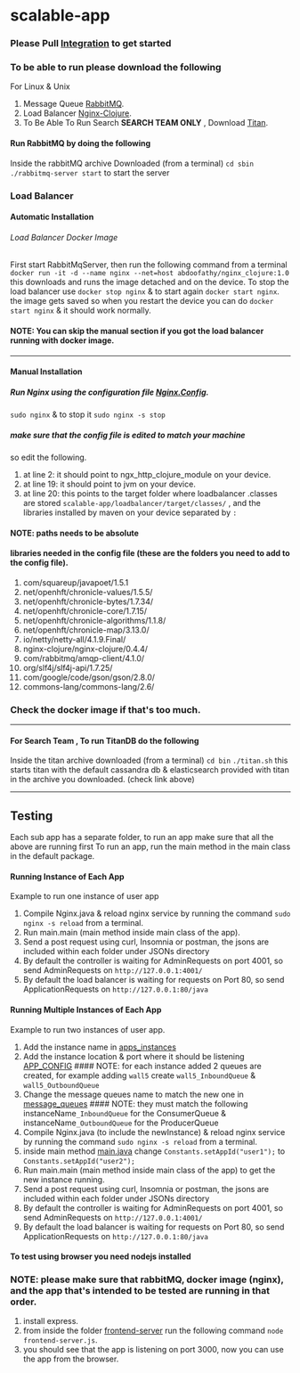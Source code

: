 # scalable-app

### Please Pull [Integration](https://github.com/RainbowZephyr/scalable-app/tree/integration) to get started

### To be able to run please download the following
For Linux & Unix
1. Message Queue [RabbitMQ](https://www.rabbitmq.com/releases/rabbitmq-server/v3.6.9/rabbitmq-server-generic-unix-3.6.9.tar.xz).
2. Load Balancer [Nginx-Clojure](https://nginx-clojure.github.io/quickstart.html).
3. To Be Able To Run Search **SEARCH TEAM ONLY** , Download [Titan](http://s3.thinkaurelius.com/downloads/titan/titan-1.0.0-hadoop1.zip).

#### Run RabbitMQ by doing the following
Inside the rabbitMQ archive Downloaded (from a terminal)
`cd sbin`
`./rabbitmq-server start` to start the server

### Load Balancer
#### Automatic Installation
###### Load Balancer Docker Image
  First start RabbitMqServer, then run the following command from a terminal
  `docker run -it -d --name nginx --net=host abdoofathy/nginx_clojure:1.0`
  this downloads and runs the image detached and on the device.
  To stop the load balancer use `docker stop nginx` & to start again `docker start nginx`.
  the image gets saved so when you restart the device you can do  `docker start nginx` & it should work normally.
#### NOTE: You can skip the manual section if you got the load balancer running with docker image.
***
#### Manual Installation
##### Run Nginx using the configuration file [Nginx.Config](https://github.com/RainbowZephyr/scalable-app/blob/integration/loadbalancer/nginx.edited).
`sudo nginx` & to stop it `sudo nginx -s stop`
##### make sure that the config file is edited to match your machine
so edit the following.
1. at line 2: it should point to ngx_http_clojure_module on your device.
2. at line 19: it should point to jvm on your device.
3. at line 20: this points to the target folder where loadbalancer .classes are stored `scalable-app/loadbalancer/target/classes/` ,
and the libraries installed by maven on your device separated by `:`
#### NOTE: paths needs to be absolute 
#### libraries needed in the config file (these are the folders you need to add to the config file).
1. com/squareup/javapoet/1.5.1
2. net/openhft/chronicle-values/1.5.5/
3. net/openhft/chronicle-bytes/1.7.34/
4. net/openhft/chronicle-core/1.7.15/
5. net/openhft/chronicle-algorithms/1.1.8/
6. net/openhft/chronicle-map/3.13.0/
7. io/netty/netty-all/4.1.9.Final/
8. nginx-clojure/nginx-clojure/0.4.4/
9. com/rabbitmq/amqp-client/4.1.0/
10. org/slf4j/slf4j-api/1.7.25/
11. com/google/code/gson/gson/2.8.0/
12. commons-lang/commons-lang/2.6/

### Check the docker image if that's too much.
***
#### For **Search Team** , To run TitanDB do the following
Inside the titan archive downloaded (from a terminal)
`cd bin`
`./titan.sh` this starts titan with the default cassandra db & elasticsearch provided with titan in the archive you downloaded. (check link above)

***

## Testing

Each sub app has a separate folder, to run an app make sure that all the above are running first
To run an app, run the main method in the main class in the default package.
#### Running Instance of Each App
Example to run one instance of user app
1. Compile Nginx.java & reload nginx service by running the command `sudo nginx -s reload` from a terminal.
2. Run main.main (main method inside main class of the app).
3. Send a post request using curl, Insomnia or postman, the jsons are included within each folder under JSONs directory
4. By default the controller is waiting for AdminRequests on port 4001, so send AdminRequests on `http://127.0.0.1:4001/`
5. By default the load balancer is waiting for requests on Port 80, so send ApplicationRequests on `http://127.0.0.1:80/java`
#### Running Multiple Instances of Each App

Example to run two instances of user app.
1. Add the instance name in [apps_instances](https://github.com/RainbowZephyr/scalable-app/blob/integration/loadbalancer/config/apps_instances.properties)
2. Add the instance location & port where it should be listening [APP_CONFIG](https://github.com/RainbowZephyr/scalable-app/blob/integration/controller/config/APP_CONFIG_FILE.config)  #### NOTE: for each instance added 2 queues are created, for example adding `wall5` create `wall5_InboundQueue` & `wall5_OutboundQueue`
3. Change the message queues name to match the new one in [message_queues](https://github.com/RainbowZephyr/scalable-app/blob/integration/userapp/config/message_queues.properties) #### NOTE: they must match the following instanceName`_InboundQueue` for the ConsumerQueue & instanceName`_OutboundQueue` for the ProducerQueue
4. Compile Nginx.java (to include the newInstance) & reload nginx service by running the command `sudo nginx -s reload` from a terminal.
5. inside main method [main.java](https://github.com/RainbowZephyr/scalable-app/blob/integration/messageapp/src/main/java/main.java) change `Constants.setAppId("user1");` to `Constants.setAppId("user2");`
6. Run main.main (main method inside main class of the app) to get the new instance running.
7. Send a post request using curl, Insomnia or postman, the jsons are included within each folder under JSONs directory
8. By default the controller is waiting for AdminRequests on port 4001, so send AdminRequests on `http://127.0.0.1:4001/`
9. By default the load balancer is waiting for requests on Port 80, so send ApplicationRequests on `http://127.0.0.1:80/java`


#### To test using browser you need nodejs installed
### NOTE: please make sure that rabbitMQ, docker image (nginx), and the app that's intended to be tested are running in that order.
1. install express.
2. from inside the folder [frontend-server](https://github.com/RainbowZephyr/scalable-app/tree/integration/frontend-server) run the following command `node frontend-server.js`.
3. you should see that the app is listening on port 3000, now you can use the app from the browser.
